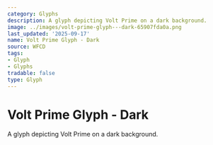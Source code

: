 ```yaml
---
category: Glyphs
description: A glyph depicting Volt Prime on a dark background.
image: ../images/volt-prime-glyph---dark-65907fda0a.png
last_updated: '2025-09-17'
name: Volt Prime Glyph - Dark
source: WFCD
tags:
- Glyph
- Glyphs
tradable: false
type: Glyph
---
```


# Volt Prime Glyph - Dark

A glyph depicting Volt Prime on a dark background.

